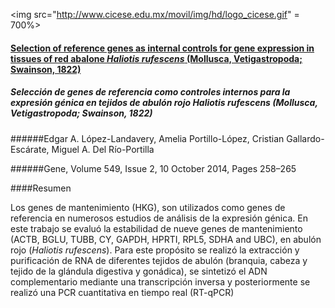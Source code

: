 <img src="http://www.cicese.edu.mx/movil/img/hd/logo_cicese.gif" = 700%>



#### [Selection of reference genes as internal controls for gene expression in tissues of red abalone *Haliotis rufescens* (Mollusca, Vetigastropoda; Swainson, 1822)](http://ac.els-cdn.com/S0378111914008993/1-s2.0-S0378111914008993-main.pdf?_tid=db5328e4-42df-11e6-a882-00000aab0f27&acdnat=1467744170_d2b4143ba27b0245936645c2432459e9)


##### Selección de genes de referencia como controles internos para la expresión génica en tejidos de abulón rojo *Haliotis rufescens* (Mollusca, Vetigastropoda; Swainson, 1822)

######Edgar A. López-Landavery, Amelia Portillo-López, Cristian Gallardo-Escárate, Miguel A. Del Río-Portilla

######Gene, Volume 549, Issue 2, 10 October 2014, Pages 258–265

####Resumen

Los genes de mantenimiento (HKG), son utilizados como genes de referencia en numerosos estudios de análisis de la expresión génica. En este trabajo se evaluó la estabilidad de nueve genes de mantenimiento (ACTB, BGLU, TUBB, CY, GAPDH, HPRTI, RPL5, SDHA and UBC), en abulón rojo (*Haliotis rufescens*). Para este propósito se realizó la extracción y purificación de RNA de diferentes tejidos de abulón (branquia, cabeza y tejido de la glándula digestiva y gonádica), se sintetizó el ADN complementario mediante una transcripción inversa y posteriormente se realizó una PCR cuantitativa en tiempo real (RT-qPCR)
